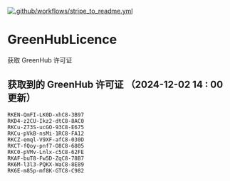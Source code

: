 [![.github/workflows/stripe_to_readme.yml](https://github.com/zjx-kimi/GreenHubLicence/actions/workflows/stripe_to_readme.yml/badge.svg)](https://github.com/zjx-kimi/GreenHubLicence/actions/workflows/stripe_to_readme.yml)
# GreenHubLicence
获取 GreenHub 许可证
## 获取到的 GreenHub 许可证 （2024-12-02 14 : 00 更新）
```
RKEN-QmFI-LK0D-xhC8-3B97
RKD4-z2CU-Ikz2-dtC8-8AC0
RKCu-Z73S-ucGO-93C8-E675
RKCu-pVkB-nsMi-1RC8-FA12
RKCZ-emql-V9XF-afC8-030D
RKCT-fQoy-pnf7-O8C8-6805
RKC0-pVMv-Lnlx-c5C8-62FE
RKAF-buT8-Fw5D-ZqC8-78B7
RK6M-l3l3-PQKX-WaC8-8E89
RK6E-m85p-mf8K-GTC8-C982
```
